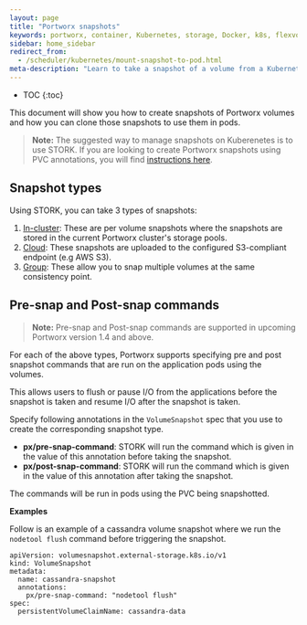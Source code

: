 ```yaml
---
layout: page
title: "Portworx snapshots"
keywords: portworx, container, Kubernetes, storage, Docker, k8s, flexvol, pv, persistent disk, snapshots, stork, clones
sidebar: home_sidebar
redirect_from:
  - /scheduler/kubernetes/mount-snapshot-to-pod.html
meta-description: "Learn to take a snapshot of a volume from a Kubernetes persistent volume claim (PVC) and use that snapshot as the volume for a new pod. Try today!"
---
```


* TOC
{:toc}

This document will show you how to create snapshots of Portworx volumes and how you can clone those snapshots to use them in pods.

>**Note:** The suggested way to manage snapshots on Kuberenetes is to use STORK. If you are looking to create Portworx snapshots using PVC annotations, you will find [instructions here](/scheduler/kubernetes/snaps-annotations.html).

## Snapshot types

Using STORK, you can take 3 types of snapshots:
1. [In-cluster](/scheduler/kubernetes/snaps-in-cluster.html): These are per volume snapshots where the snapshots are stored in the current Portworx cluster's storage pools.
2. [Cloud](/scheduler/kubernetes/snaps-cloud.html): These snapshots are uploaded to the configured S3-compliant endpoint (e.g AWS S3).
3. [Group](/scheduler/kubernetes/snaps-group.html): These allow you to snap multiple volumes at the same consistency point.

## Pre-snap and Post-snap commands

>**Note:** Pre-snap and Post-snap commands are supported in upcoming Portworx version 1.4 and above.

For each of the above types, Portworx supports specifying pre and post snapshot commands that are run on the application pods using the volumes.

This allows users to flush or pause I/O from the applications before the snapshot is taken and resume I/O after the snapshot is taken.

Specify following annotations in the `VolumeSnapshot` spec that you use to create the corresponding snapshot type.

* __px/pre-snap-command__: STORK will run the command which is given in the value of this annotation before taking the snapshot.
* __px/post-snap-command__: STORK will run the command which is given in the value of this annotation after taking the snapshot.

The commands will be run in pods using the PVC being snapshotted.

**Examples**

Follow is an example of a cassandra volume snapshot where we run the `nodetool flush` command before triggering the snapshot.

```
apiVersion: volumesnapshot.external-storage.k8s.io/v1
kind: VolumeSnapshot
metadata:
  name: cassandra-snapshot
  annotations:
    px/pre-snap-command: "nodetool flush"
spec:
  persistentVolumeClaimName: cassandra-data
```